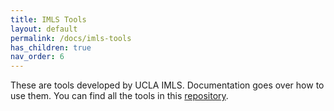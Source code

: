 ```yaml
---
title: IMLS Tools
layout: default
permalink: /docs/imls-tools
has_children: true
nav_order: 6
---
```


These are tools developed by UCLA IMLS. Documentation goes over how to use them. You can find all the tools in
this [repository](https://github.com/ucla-imls-open-sci/imls-tools.git).
